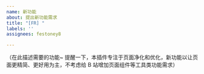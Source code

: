 ```yaml
---
name: 新功能
about: 提出新功能需求
title: "[FR] "
labels: ''
assignees: festoney8

---
```


（在此描述需要的功能~ 提醒一下，本插件专注于页面净化和优化，新功能以让页面更精简、更好用为主，不考虑给 B 站增加页面组件等工具类功能需求）
